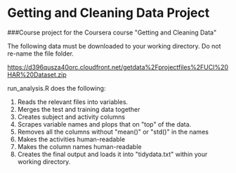# Getting and Cleaning Data Project
###Course project for the Coursera course "Getting and Cleaning Data"

The following data must be downloaded to your working directory.  Do not re-name
the file folder.

https://d396qusza40orc.cloudfront.net/getdata%2Fprojectfiles%2FUCI%20HAR%20Dataset.zip

run_analysis.R does the following:
 
1. Reads the relevant files into variables.
2. Merges the test and training data together
3. Creates subject and activity columns
4. Scrapes variable names and plops that on "top" of the data.
5. Removes all the columns without "mean()" or "std()" in the names
6. Makes the activities human-readable
7. Makes the column names human-readable
8. Creates the final output and loads it into "tidydata.txt" within your working directory.
